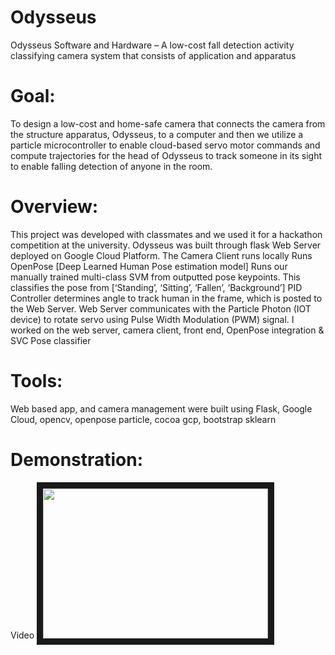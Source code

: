 # Odysseus
Odysseus Software and Hardware – A low-cost fall detection activity classifying camera system that consists of application and apparatus 
# Goal: 
To design a low-cost and home-safe camera that connects the camera from the structure apparatus, Odysseus, to a computer and then we utilize a particle microcontroller to enable cloud-based servo motor commands and compute trajectories for the head of Odysseus to track someone in its sight to enable falling detection of anyone in the room. <br/>
# Overview: 
This project was developed with classmates and we used it for a hackathon competition at the university. Odysseus was built through flask Web Server deployed on Google Cloud Platform. The Camera Client runs locally Runs OpenPose [Deep Learned Human Pose estimation model] Runs our manually trained multi-class SVM from outputted pose keypoints. This classifies the pose from [‘Standing’, ‘Sitting’, ‘Fallen’, ‘Background’] PID Controller determines angle to track human in the frame, which is posted to the Web Server. Web Server communicates with the Particle Photon (IOT device) to rotate servo using Pulse Width Modulation (PWM) signal. I worked on the web server, camera client, front end, OpenPose integration & SVC Pose classifier
# Tools: 
Web based app, and camera management were built using Flask, Google Cloud, opencv, openpose particle, cocoa gcp, bootstrap sklearn
# Demonstration: 
Video
<a href="https://www.youtube.com/watch?v=xBtLiQu1qBc&feature=youtu.be
" target="_blank"><img src="https://img.youtube.com/vi/xBtLiQu1qBc/0.jpg" width="360" height="240" border="10" /></a>
